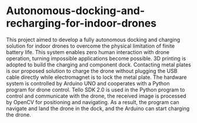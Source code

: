# Autonomous-docking-and-recharging-for-indoor-drones
This project aimed to develop a fully autonomous docking and charging solution for indoor drones to overcome the physical limitation of finite battery life. This system enables zero human interaction with drone operation, turning impossible applications become possible. 3D printing is adopted to build the charging and component dock. Contacting metal plates is our proposed solution to charge the drone without plugging the USB cable directly while electromagnet is to lock the metal plate. The hardware system is controlled by Arduino UNO and cooperates with a Python program for drone control. Tello SDK 2.0 is used in the Python program to control and communicate with the drone, the received image is processed by OpenCV for positioning and navigating. As a result, the program can navigate and land the drone in the dock, and the Arduino can start charging the drone. 
